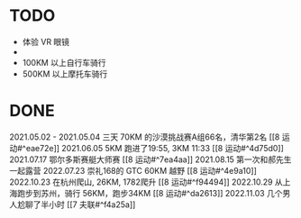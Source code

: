 # TODO
- 体验 VR 眼镜
- 
- 100KM 以上自行车骑行
- 500KM 以上摩托车骑行

# DONE
2021.05.02 - 2021.05.04 三天 70KM 的沙漠挑战赛A组66名，清华第2名 [[8 运动#^eae72e]]
2021.06.05 5KM 跑进了19:55, 3KM 11:33 [[8 运动#^4d75d0]]
2021.07.17 鄂尔多斯赛艇大师赛 [[8 运动#^7ea4aa]]
2021.08.15 第一次和郝先生一起露营
2022.07.23 崇礼168的 GTC 60KM 越野 [[8 运动#^4e9a10]]
2022.10.23 在杭州爬山, 26KM, 1782爬升 [[8 运动#^f94494]]
2022.10.29 从上海跑步到苏州，骑行 56KM，跑步34KM [[8 运动#^da2613]]
2022.11.03 几个男人尬聊了半小时 [[7 夫联#^f4a25a]]
